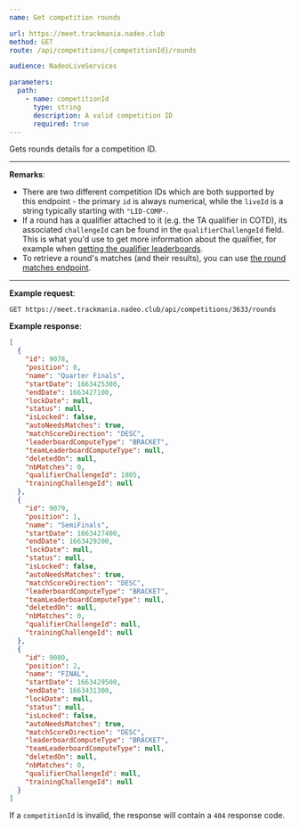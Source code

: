 ```yaml
---
name: Get competition rounds

url: https://meet.trackmania.nadeo.club
method: GET
route: /api/competitions/{competitionId}/rounds

audience: NadeoLiveServices

parameters:
  path:
    - name: competitionId
      type: string
      description: A valid competition ID
      required: true
---
```


Gets rounds details for a competition ID.

---

**Remarks**:

- There are two different competition IDs which are both supported by this endpoint - the primary `id` is always numerical, while the `liveId` is a string typically starting with `"LID-COMP-`.
- If a round has a qualifier attached to it (e.g. the TA qualifier in COTD), its associated `challengeId` can be found in the `qualifierChallengeId` field. This is what you'd use to get more information about the qualifier, for example when [getting the qualifier leaderboards](/meet/challenges/leaderboard).
- To retrieve a round's matches (and their results), you can use [the round matches endpoint](/meet/competition-matches/matches-for-round).

---

**Example request**:

```plain
GET https://meet.trackmania.nadeo.club/api/competitions/3633/rounds
```

**Example response**:

```json
[
  {
    "id": 9078,
    "position": 0,
    "name": "Quarter Finals",
    "startDate": 1663425300,
    "endDate": 1663427100,
    "lockDate": null,
    "status": null,
    "isLocked": false,
    "autoNeedsMatches": true,
    "matchScoreDirection": "DESC",
    "leaderboardComputeType": "BRACKET",
    "teamLeaderboardComputeType": null,
    "deletedOn": null,
    "nbMatches": 0,
    "qualifierChallengeId": 1805,
    "trainingChallengeId": null
  },
  {
    "id": 9079,
    "position": 1,
    "name": "SemiFinals",
    "startDate": 1663427400,
    "endDate": 1663429200,
    "lockDate": null,
    "status": null,
    "isLocked": false,
    "autoNeedsMatches": true,
    "matchScoreDirection": "DESC",
    "leaderboardComputeType": "BRACKET",
    "teamLeaderboardComputeType": null,
    "deletedOn": null,
    "nbMatches": 0,
    "qualifierChallengeId": null,
    "trainingChallengeId": null
  },
  {
    "id": 9080,
    "position": 2,
    "name": "FINAL",
    "startDate": 1663429500,
    "endDate": 1663431300,
    "lockDate": null,
    "status": null,
    "isLocked": false,
    "autoNeedsMatches": true,
    "matchScoreDirection": "DESC",
    "leaderboardComputeType": "BRACKET",
    "teamLeaderboardComputeType": null,
    "deletedOn": null,
    "nbMatches": 0,
    "qualifierChallengeId": null,
    "trainingChallengeId": null
  }
]
```

If a `competitionId` is invalid, the response will contain a `404` response code.
